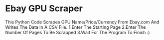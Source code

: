 # Ebay GPU Scraper

This Python Code Scrapes GPU Name/Price/Currency From Ebay.com And Writes The Data In A CSV File.
1.Enter The Starting Page
2.Enter The Number Of Pages To Be Scrapped
3.Wait For The Program To Finish :)
